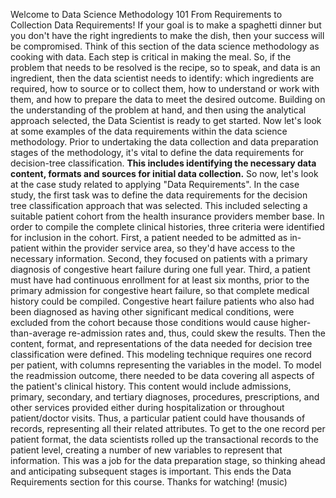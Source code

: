 Welcome to Data Science Methodology 101 From Requirements to Collection Data Requirements! If your goal is to make a spaghetti dinner but you don't have the right ingredients to make the dish, then your success will be compromised. Think of this section of the data science methodology as cooking with data. Each step is critical in making the meal. So, if the problem that needs to be resolved is the recipe, so to speak, and data is an ingredient, then the data scientist needs to identify: which ingredients are required, how to source or to collect them, how to understand or work with them, and how to prepare the data to meet the desired outcome. Building on the understanding of the problem at hand, and then using the analytical approach selected, the Data Scientist is ready to get started. Now let's look at some examples of the data requirements within the data science methodology. Prior to undertaking the data collection and data preparation stages of the methodology, it's vital to define the data requirements for decision-tree classification. **This includes identifying the necessary data content, formats and sources for initial data collection.** So now, let's look at the case study related to applying "Data Requirements". In the case study, the first task was to define the data requirements for the decision tree classification approach that was selected. This included selecting a suitable patient cohort from the health insurance providers member base. In order to compile the complete clinical histories, three criteria were identified for inclusion in the cohort. First, a patient needed to be admitted as in-patient within the provider service area, so they'd have access to the necessary information. Second, they focused on patients with a primary diagnosis of congestive heart failure during one full year. Third, a patient must have had continuous enrollment for at least six months, prior to the primary admission for congestive heart failure, so that complete medical history could be compiled. Congestive heart failure patients who also had been diagnosed as having other significant medical conditions, were excluded from the cohort because those conditions would cause higher-than-average re-admission rates and, thus, could skew the results. Then the content, format, and representations of the data needed for decision tree classification were defined. This modeling technique requires one record per patient, with columns representing the variables in the model. To model the readmission outcome, there needed to be data covering all aspects of the patient's clinical history. This content would include admissions, primary, secondary, and tertiary diagnoses, procedures, prescriptions, and other services provided either during hospitalization or throughout patient/doctor visits. Thus, a particular patient could have thousands of records, representing all their related attributes. To get to the one record per patient format, the data scientists rolled up the transactional records to the patient level, creating a number of new variables to represent that information. This was a job for the data preparation stage, so thinking ahead and anticipating subsequent stages is important. This ends the Data Requirements section for this course. Thanks for watching! (music)